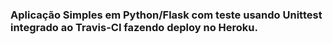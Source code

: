 ### Aplicação Simples em Python/Flask com teste usando Unittest integrado ao Travis-CI fazendo deploy no Heroku.